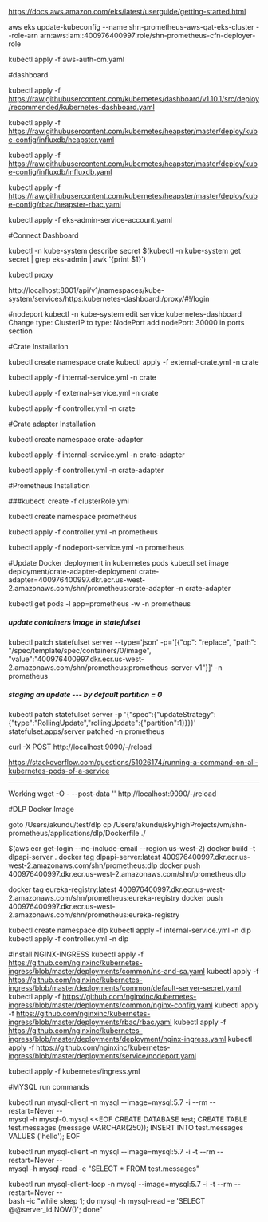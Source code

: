 https://docs.aws.amazon.com/eks/latest/userguide/getting-started.html

aws eks update-kubeconfig --name shn-prometheus-aws-qat-eks-cluster --role-arn arn:aws:iam::400976400997:role/shn-prometheus-cfn-deployer-role

kubectl apply -f aws-auth-cm.yaml

#dashboard

kubectl apply -f https://raw.githubusercontent.com/kubernetes/dashboard/v1.10.1/src/deploy/recommended/kubernetes-dashboard.yaml

kubectl apply -f https://raw.githubusercontent.com/kubernetes/heapster/master/deploy/kube-config/influxdb/heapster.yaml

kubectl apply -f https://raw.githubusercontent.com/kubernetes/heapster/master/deploy/kube-config/influxdb/influxdb.yaml

kubectl apply -f https://raw.githubusercontent.com/kubernetes/heapster/master/deploy/kube-config/rbac/heapster-rbac.yaml

kubectl apply -f eks-admin-service-account.yaml


#Connect Dashboard

kubectl -n kube-system describe secret $(kubectl -n kube-system get secret | grep eks-admin | awk '{print $1}')

kubectl proxy

http://localhost:8001/api/v1/namespaces/kube-system/services/https:kubernetes-dashboard:/proxy/#!/login

#nodeport
kubectl -n kube-system edit service kubernetes-dashboard
Change type: ClusterIP to type: NodePort
add nodePort: 30000 in ports section

#Crate Installation

kubectl create namespace crate
kubectl apply -f external-crate.yml -n crate

kubectl apply -f internal-service.yml -n crate

kubectl apply -f external-service.yml -n crate

kubectl apply -f controller.yml -n crate

#Crate adapter Installation

kubectl create namespace crate-adapter

kubectl apply -f internal-service.yml -n crate-adapter

kubectl apply -f controller.yml -n crate-adapter

#Prometheus Installation

###kubectl create -f clusterRole.yml

kubectl create namespace prometheus

kubectl apply -f controller.yml -n prometheus

kubectl apply -f nodeport-service.yml -n prometheus

#Update Docker deployment in kubernetes pods
kubectl set image deployment/crate-adapter-deployment crate-adapter=400976400997.dkr.ecr.us-west-2.amazonaws.com/shn/prometheus:crate-adapter -n crate-adapter

kubectl get pods -l app=prometheus -w -n prometheus
##### update containers image in statefulset
kubectl patch statefulset server --type='json' -p='[{"op": "replace", "path": "/spec/template/spec/containers/0/image", "value":"400976400997.dkr.ecr.us-west-2.amazonaws.com/shn/prometheus:prometheus-server-v1"}]' -n prometheus


##### staging an update --- by default partition = 0 
kubectl patch statefulset server -p '{"spec":{"updateStrategy":{"type":"RollingUpdate","rollingUpdate":{"partition":1}}}}' statefulset.apps/server patched -n prometheus


curl -X POST http://localhost:9090/-/reload

https://stackoverflow.com/questions/51026174/running-a-command-on-all-kubernetes-pods-of-a-service

****
Working
wget -O - --post-data '' http://localhost:9090/-/reload


#DLP Docker Image

goto /Users/akundu/test/dlp
cp /Users/akundu/skyhighProjects/vm/shn-prometheus/applications/dlp/Dockerfile ./

$(aws ecr get-login --no-include-email --region us-west-2)
docker build -t dlpapi-server .
docker tag dlpapi-server:latest 400976400997.dkr.ecr.us-west-2.amazonaws.com/shn/prometheus:dlp
docker push 400976400997.dkr.ecr.us-west-2.amazonaws.com/shn/prometheus:dlp

docker tag eureka-registry:latest 400976400997.dkr.ecr.us-west-2.amazonaws.com/shn/prometheus:eureka-registry
docker push 400976400997.dkr.ecr.us-west-2.amazonaws.com/shn/prometheus:eureka-registry

kubectl create namespace dlp
kubectl apply -f internal-service.yml -n dlp
kubectl apply -f controller.yml -n dlp


#Install NGINX-INGRESS
kubectl apply -f https://github.com/nginxinc/kubernetes-ingress/blob/master/deployments/common/ns-and-sa.yaml
kubectl apply -f https://github.com/nginxinc/kubernetes-ingress/blob/master/deployments/common/default-server-secret.yaml
kubectl apply -f https://github.com/nginxinc/kubernetes-ingress/blob/master/deployments/common/nginx-config.yaml
kubectl apply -f https://github.com/nginxinc/kubernetes-ingress/blob/master/deployments/rbac/rbac.yaml
kubectl apply -f https://github.com/nginxinc/kubernetes-ingress/blob/master/deployments/deployment/nginx-ingress.yaml
kubectl apply -f https://github.com/nginxinc/kubernetes-ingress/blob/master/deployments/service/nodeport.yaml

kubectl apply -f kubernetes/ingress.yml


#MYSQL run commands

kubectl run mysql-client -n mysql --image=mysql:5.7 -i --rm --restart=Never --\
  mysql -h mysql-0.mysql <<EOF
CREATE DATABASE test;
CREATE TABLE test.messages (message VARCHAR(250));
INSERT INTO test.messages VALUES ('hello');
EOF


kubectl run mysql-client -n mysql --image=mysql:5.7 -i -t --rm --restart=Never --\
  mysql -h mysql-read -e "SELECT * FROM test.messages"
  
kubectl run mysql-client-loop -n mysql --image=mysql:5.7 -i -t --rm --restart=Never --\
  bash -ic "while sleep 1; do mysql -h mysql-read -e 'SELECT @@server_id,NOW()'; done"